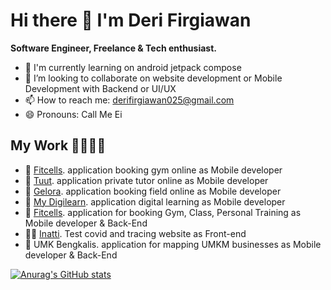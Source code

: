 # Hi there 👋 I'm Deri Firgiawan
<b>Software Engineer, Freelance & Tech enthusiast.</b>

- 🔭 I'm currently learning on android jetpack compose
- 👯 I’m looking to collaborate on website development or Mobile Development with Backend or UI/UX
- 📫 How to reach me: [derifirgiawan025@gmail.com](mailto:derifirgiawan025@gmail.com)
- 😄 Pronouns: Call Me Ei

## My Work 🫱🏼‍🫲🏽
- 📱 [Fitcells](https://www.fitcells.com). application booking gym online as Mobile developer
- 📱 [Tuut](https://www.tuutapp.com). application private tutor online as Mobile developer
- 📱 [Gelora](https://www.gelora.id/). application booking field online as Mobile developer
- 📱 [My Digilearn](https://mydigilearn.id). application digital learning as Mobile developer
- 📱 [Fitcells](https://www.fitcells.com/). application for booking Gym, Class, Personal Training as Mobile developer & Back-End
- 🧑‍💻 [Inatti](https://app.inatti.id/beranda). Test covid and tracing website as Front-end
- 📱 UMK Bengkalis. application for mapping UMKM businesses as Mobile developer & Back-End

[![Anurag's GitHub stats](https://github-readme-stats.vercel.app/api?username=deriifirgiawan&&show_icons=true&title=_color=ffffff&icon_color=bb2acf&text_color=daf7dc&bg_color=151515)](https://github.com/deriifirgiawan/github-readme-stats)
